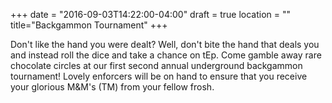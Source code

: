 +++
date = "2016-09-03T14:22:00-04:00"
draft = true
location = ""
title="Backgammon Tournament"
+++

Don't like the hand you were dealt? Well, don't bite the hand that deals you and instead roll the dice and take a chance on tEp. Come gamble away rare chocolate circles at our first second annual underground backgammon tournament! Lovely enforcers will be on hand to ensure that you receive your glorious M&M's (TM) from your fellow frosh.
